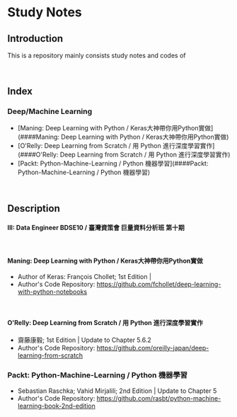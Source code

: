 # Study Notes

## Introduction

This is a repository mainly consists study notes and codes of 

<br>

## Index

### Deep/Machine Learning
* [Maning: Deep Learning with Python / Keras大神帶你用Python實做](####Maning: Deep Learning with Python / Keras大神帶你用Python實做)
* [O'Relly: Deep Learning from Scratch / 用 Python 進行深度學習實作](####O'Relly: Deep Learning from Scratch / 用 Python 進行深度學習實作)
* [Packt: Python-Machine-Learning / Python 機器學習](####Packt: Python-Machine-Learning / Python 機器學習)


<br>

## Description

####  **III: Data Engineer BDSE10 / 臺灣資策會 巨量資料分析班 第十期** 

<br>

####  **Maning: Deep Learning with Python / Keras大神帶你用Python實做** 
  * Author of Keras: François Chollet; 1st Edition |
  * Author's Code Repository: https://github.com/fchollet/deep-learning-with-python-notebooks

<br>

####  **O'Relly: Deep Learning from Scratch / 用 Python 進行深度學習實作** 
  * 齋藤康毅; 1st Edition | Update to Chapter 5.6.2
  * Author's Code Repository: https://github.com/oreilly-japan/deep-learning-from-scratch


###  **Packt: Python-Machine-Learning / Python 機器學習** 
  * Sebastian Raschka; Vahid Mirjalili; 2nd Edition | Update to Chapter 5
  * Author's Code Repository: https://github.com/rasbt/python-machine-learning-book-2nd-edition
